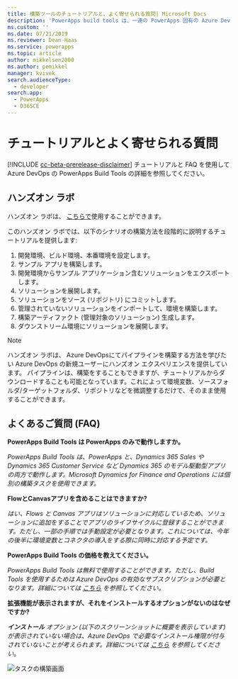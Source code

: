 ```yaml
---
title: 構築ツールのチュートリアルと、よく寄せられる質問| Microsoft Docs
description: 'PowerApps build tools は、一連の PowerApps 固有の Azure DevOps 構築タスクです。これを使用することで PowerApps の開発を管理するためにスクリプトを手動でダウンロードする必要がなくなります。 このトピックでは、これらのツールの詳細情報を提供するチュートリアルとFAQについて説明します。 '
ms.custom: ''
ms.date: 07/21/2019
ms.reviewer: Dean-Haas
ms.service: powerapps
ms.topic: article
author: mikkelsen2000
ms.author: pemikkel
manager: kvivek
search.audienceType:
  - developer
search.app:
  - PowerApps
  - D365CE
---
```


# <a name="tutorial-and-faq"></a>チュートリアルとよく寄せられる質問


[!INCLUDE [cc-beta-prerelease-disclaimer](../../includes/cc-beta-prerelease-disclaimer.md)]
チュートリアルと FAQ を使用して Azure DevOps の PowerApps Build Tools の詳細を参照してください。 

## <a name="hands-on-lab"></a>ハンズオン ラボ

ハンズオン ラボは、 [こちらで](https://github.com/microsoft/PowerApps-Samples/tree/master/azure/build-tools)使用することができます。

このハンズオン ラボでは、以下のシナリオの構築方法を段階的に説明するチュートリアルを提供します:

1. 開発環境、ビルド環境、本番環境を設定します。
2. サンプル アプリを構築します。
3. 開発環境からサンプル アプリケーション含むソリューションをエクスポートします。
4. ソリューションを展開します。
5. ソリューションをソース (リポジトリ) にコミットします。
6. 管理されていないソリューションをインポートして、環境を構築します。
7. 構築アーティファクト (管理対象のソリューション) 生成します。
8. ダウンストリーム環境にソリューションを展開します。

> [!NOTE]
> ハンズオン ラボは、 Azure DevOpsにてパイプラインを構築する方法を学びたい Azure DevOps の新規ユーザーにハンズオン エクスペリエンスを提供しています。 パイプラインは、構築をすることもできますが、チュートリアルからダウンロードすることも可能となっています。これによって環境変数、ソースフォルダ/ターゲットフォルダ、リポジトリなどを微調整するだけで、そのまま使用することができます。  

## <a name="frequently-asked-question-faq"></a>よくあるご質問 (FAQ)

**PowerApps Build Tools は PowerApps のみで動作しますか。**  

*PowerApps Build Tools は、PowerApps と、Dynamics 365 Sales や Dynamics 365 Customer Service など Dynamics 365 のモデル駆動型アプリの両方で動作します。Microsoft Dynamics for Finance and Operations には個別の構築タスクを使用できます。*

**FlowとCanvasアプリを含めることはできますか?**

*はい、Flows と Canvas アプリはソリューションに対応しているため、ソリューションに追加をすることでアプリのライフサイクルに登録することができます。ただし、一部の手順では手動設定が必要となります。これについては、今年の後半に環境変数とコネクタの導入をする際に同時に対応する予定です。*

**PowerApps Build Tools の価格を教えてください。**

*PowerApps Build Tools は無料で使用することができます。ただし、Build Tools を使用するためは Azure DevOps の有効なサブスクリプションが必要となります。詳細については [こちら](https://azure.microsoft.com/en-us/pricing/details/devops/azure-devops-services/) を参照してください。*

**拡張機能が表示されますが、それをインストールするオプションがないのはなぜですか?**

***インストール** オプション (以下のスクリーンショットに概要を表示しています) が表示されていない場合は、Azure DevOps で必要なインストール権限が付与されていないことが考えられます。詳細については [こちら](https://docs.microsoft.com/en-us/azure/devops/marketplace/how-to/grant-permissions?view=azure-devops) を参照してください*。

![タスクの構築画面](media/build-tasks.png)